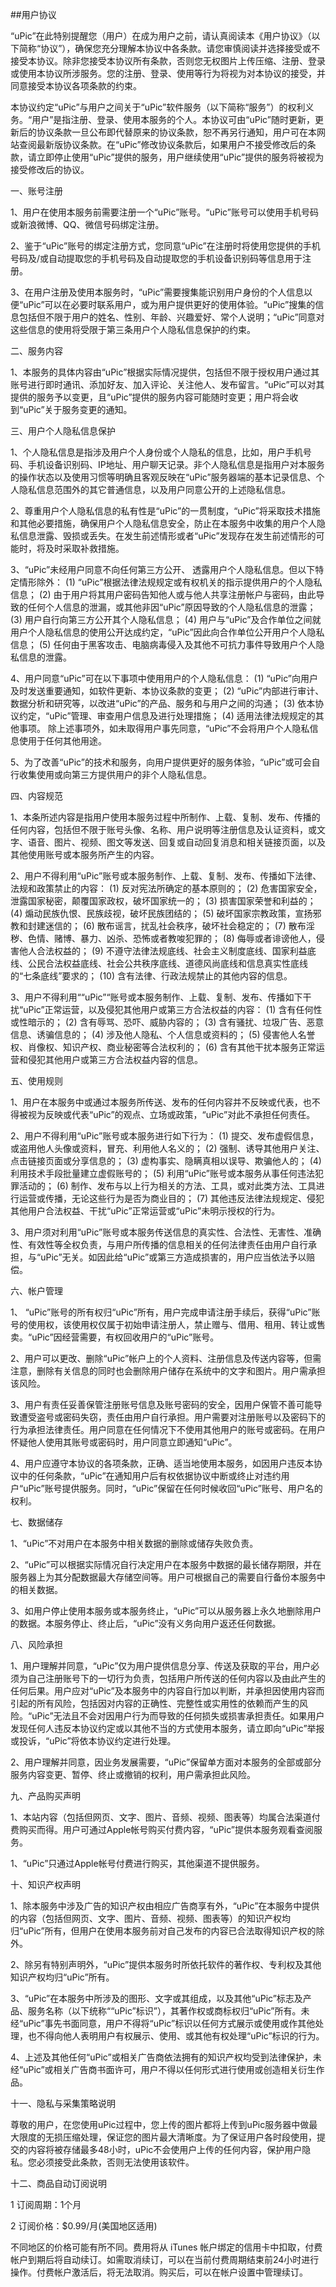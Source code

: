 ##用户协议


“uPic”在此特别提醒您（用户）在成为用户之前，请认真阅读本《用户协议》（以下简称“协议”），确保您充分理解本协议中各条款。请您审慎阅读并选择接受或不接受本协议。除非您接受本协议所有条款，否则您无权图片上传压缩、注册、登录或使用本协议所涉服务。您的注册、登录、使用等行为将视为对本协议的接受，并同意接受本协议各项条款的约束。

本协议约定“uPic”与用户之间关于“uPic”软件服务（以下简称“服务”）的权利义务。“用户”是指注册、登录、使用本服务的个人。本协议可由“uPic”随时更新，更新后的协议条款一旦公布即代替原来的协议条款，恕不再另行通知，用户可在本网站查阅最新版协议条款。在“uPic”修改协议条款后，如果用户不接受修改后的条款，请立即停止使用“uPic”提供的服务，用户继续使用“uPic”提供的服务将被视为接受修改后的协议。

一、账号注册

1、用户在使用本服务前需要注册一个“uPic”账号。“uPic”账号可以使用手机号码或新浪微博、QQ、微信号码绑定注册。

2、鉴于“uPic”账号的绑定注册方式，您同意“uPic”在注册时将使用您提供的手机号码及/或自动提取您的手机号码及自动提取您的手机设备识别码等信息用于注册。

3、在用户注册及使用本服务时，“uPic”需要搜集能识别用户身份的个人信息以便“uPic”可以在必要时联系用户，或为用户提供更好的使用体验。“uPic”搜集的信息包括但不限于用户的姓名、性别、年龄、兴趣爱好、常个人说明；“uPic”同意对这些信息的使用将受限于第三条用户个人隐私信息保护的约束。

二、服务内容

1、本服务的具体内容由“uPic”根据实际情况提供，包括但不限于授权用户通过其账号进行即时通讯、添加好友、加入评论、关注他人、发布留言。“uPic”可以对其提供的服务予以变更，且“uPic”提供的服务内容可能随时变更；用户将会收到“uPic”关于服务变更的通知。

三、用户个人隐私信息保护

1、个人隐私信息是指涉及用户个人身份或个人隐私的信息，比如，用户手机号码、手机设备识别码、IP地址、用户聊天记录。非个人隐私信息是指用户对本服务的操作状态以及使用习惯等明确且客观反映在“uPic”服务器端的基本记录信息、个人隐私信息范围外的其它普通信息，以及用户同意公开的上述隐私信息。

2、尊重用户个人隐私信息的私有性是“uPic”的一贯制度，“uPic”将采取技术措施和其他必要措施，确保用户个人隐私信息安全，防止在本服务中收集的用户个人隐私信息泄露、毁损或丢失。在发生前述情形或者“uPic”发现存在发生前述情形的可能时，将及时采取补救措施。

3、“uPic”未经用户同意不向任何第三方公开、 透露用户个人隐私信息。但以下特定情形除外： 
(1) “uPic”根据法律法规规定或有权机关的指示提供用户的个人隐私信息； 
(2) 由于用户将其用户密码告知他人或与他人共享注册帐户与密码，由此导致的任何个人信息的泄漏，或其他非因“uPic”原因导致的个人隐私信息的泄露； 
(3) 用户自行向第三方公开其个人隐私信息； 
(4) 用户与“uPic”及合作单位之间就用户个人隐私信息的使用公开达成约定，“uPic”因此向合作单位公开用户个人隐私信息； 
(5) 任何由于黑客攻击、电脑病毒侵入及其他不可抗力事件导致用户个人隐私信息的泄露。

4、用户同意“uPic”可在以下事项中使用用户的个人隐私信息： 
(1) “uPic”向用户及时发送重要通知，如软件更新、本协议条款的变更； 
(2) “uPic”内部进行审计、数据分析和研究等，以改进“uPic”的产品、服务和与用户之间的沟通； 
(3) 依本协议约定，“uPic”管理、审查用户信息及进行处理措施； 
(4) 适用法律法规规定的其他事项。 
除上述事项外，如未取得用户事先同意，“uPic”不会将用户个人隐私信息使用于任何其他用途。

5、为了改善“uPic”的技术和服务，向用户提供更好的服务体验，“uPic”或可会自行收集使用或向第三方提供用户的非个人隐私信息。

四、内容规范

1、本条所述内容是指用户使用本服务过程中所制作、上载、复制、发布、传播的任何内容，包括但不限于账号头像、名称、用户说明等注册信息及认证资料，或文字、语音、图片、视频、图文等发送、回复或自动回复消息和相关链接页面，以及其他使用账号或本服务所产生的内容。

2、用户不得利用“uPic”账号或本服务制作、上载、复制、发布、传播如下法律、法规和政策禁止的内容： 
(1) 反对宪法所确定的基本原则的； 
(2) 危害国家安全，泄露国家秘密，颠覆国家政权，破坏国家统一的； 
(3) 损害国家荣誉和利益的； 
(4) 煽动民族仇恨、民族歧视，破坏民族团结的；
(5) 破坏国家宗教政策，宣扬邪教和封建迷信的；
(6) 散布谣言，扰乱社会秩序，破坏社会稳定的；
(7) 散布淫秽、色情、赌博、暴力、凶杀、恐怖或者教唆犯罪的； 
(8) 侮辱或者诽谤他人，侵害他人合法权益的； 
(9) 不遵守法律法规底线、社会主义制度底线、国家利益底线、公民合法权益底线、社会公共秩序底线、道德风尚底线和信息真实性底线的“七条底线”要求的； 
(10) 含有法律、行政法规禁止的其他内容的信息。

3、用户不得利用““uPic”“账号或本服务制作、上载、复制、发布、传播如下干扰“uPic”正常运营，以及侵犯其他用户或第三方合法权益的内容： 
(1) 含有任何性或性暗示的； 
(2) 含有辱骂、恐吓、威胁内容的； 
(3) 含有骚扰、垃圾广告、恶意信息、诱骗信息的； 
(4) 涉及他人隐私、个人信息或资料的； 
(5) 侵害他人名誉权、肖像权、知识产权、商业秘密等合法权利的； 
(6) 含有其他干扰本服务正常运营和侵犯其他用户或第三方合法权益内容的信息。

五、使用规则

1、用户在本服务中或通过本服务所传送、发布的任何内容并不反映或代表，也不得被视为反映或代表“uPic”的观点、立场或政策，“uPic”对此不承担任何责任。

2、用户不得利用“uPic”账号或本服务进行如下行为： 
(1) 提交、发布虚假信息，或盗用他人头像或资料，冒充、利用他人名义的； 
(2) 强制、诱导其他用户关注、点击链接页面或分享信息的； 
(3) 虚构事实、隐瞒真相以误导、欺骗他人的； 
(4) 利用技术手段批量建立虚假账号的； 
(5) 利用“uPic”账号或本服务从事任何违法犯罪活动的； 
(6) 制作、发布与以上行为相关的方法、工具，或对此类方法、工具进行运营或传播，无论这些行为是否为商业目的； 
(7) 其他违反法律法规规定、侵犯其他用户合法权益、干扰“uPic”正常运营或“uPic”未明示授权的行为。

3、用户须对利用“uPic”账号或本服务传送信息的真实性、合法性、无害性、准确性、有效性等全权负责，与用户所传播的信息相关的任何法律责任由用户自行承担，与“uPic”无关。如因此给“uPic”或第三方造成损害的，用户应当依法予以赔偿。

六、帐户管理

1、 “uPic”账号的所有权归“uPic”所有，用户完成申请注册手续后，获得“uPic”账号的使用权，该使用权仅属于初始申请注册人，禁止赠与、借用、租用、转让或售卖。“uPic”因经营需要，有权回收用户的“uPic”账号。

2、用户可以更改、删除“uPic”帐户上的个人资料、注册信息及传送内容等，但需注意，删除有关信息的同时也会删除用户储存在系统中的文字和图片。用户需承担该风险。

3、用户有责任妥善保管注册账号信息及账号密码的安全，因用户保管不善可能导致遭受盗号或密码失窃，责任由用户自行承担。用户需要对注册账号以及密码下的行为承担法律责任。用户同意在任何情况下不使用其他用户的账号或密码。在用户怀疑他人使用其账号或密码时，用户同意立即通知“uPic”。

4、用户应遵守本协议的各项条款，正确、适当地使用本服务，如因用户违反本协议中的任何条款，“uPic”在通知用户后有权依据协议中断或终止对违约用户“uPic”账号提供服务。同时，“uPic”保留在任何时候收回“uPic”账号、用户名的权利。

七、数据储存

1、“uPic”不对用户在本服务中相关数据的删除或储存失败负责。

2、“uPic”可以根据实际情况自行决定用户在本服务中数据的最长储存期限，并在服务器上为其分配数据最大存储空间等。用户可根据自己的需要自行备份本服务中的相关数据。

3、如用户停止使用本服务或本服务终止，“uPic”可以从服务器上永久地删除用户的数据。本服务停止、终止后，“uPic”没有义务向用户返还任何数据。

八、风险承担

1、用户理解并同意，“uPic”仅为用户提供信息分享、传送及获取的平台，用户必须为自己注册账号下的一切行为负责，包括用户所传送的任何内容以及由此产生的任何后果。用户应对“uPic”及本服务中的内容自行加以判断，并承担因使用内容而引起的所有风险，包括因对内容的正确性、完整性或实用性的依赖而产生的风险。“uPic”无法且不会对因用户行为而导致的任何损失或损害承担责任。如果用户发现任何人违反本协议约定或以其他不当的方式使用本服务，请立即向“uPic”举报或投诉，“uPic”将依本协议约定进行处理。

2、用户理解并同意，因业务发展需要，“uPic”保留单方面对本服务的全部或部分服务内容变更、暂停、终止或撤销的权利，用户需承担此风险。



九、产品购买声明

1、本站内容（包括但网页、文字、图片、音频、视频、图表等）均属合法渠道付费购买而得。用户可通过Apple帐号购买付费内容，“uPic”提供本服务观看查阅服务。

1、“uPic”只通过Apple帐号付费进行购买，其他渠道不提供服务。


十、知识产权声明

1、除本服务中涉及广告的知识产权由相应广告商享有外，“uPic”在本服务中提供的内容（包括但网页、文字、图片、音频、视频、图表等）的知识产权均归“uPic”所有，但用户在使用本服务前对自己发布的内容已合法取得知识产权的除外。

2、除另有特别声明外，“uPic”提供本服务时所依托软件的著作权、专利权及其他知识产权均归“uPic”所有。

3、“uPic”在本服务中所涉及的图形、文字或其组成，以及其他“uPic”标志及产品、服务名称（以下统称““uPic”标识”），其著作权或商标权归“uPic”所有。未经“uPic”事先书面同意，用户不得将“uPic”标识以任何方式展示或使用或作其他处理，也不得向他人表明用户有权展示、使用、或其他有权处理“uPic”标识的行为。

4、上述及其他任何“uPic”或相关广告商依法拥有的知识产权均受到法律保护，未经“uPic”或相关广告商书面许可，用户不得以任何形式进行使用或创造相关衍生作品。


十一、隐私与采集策略说明

尊敬的用户，在您使用uPic过程中，您上传的图片都将上传到uPic服务器中做最大限度的无损压缩处理，保证您的图片最大清晰度。为了保证用户各时段使用，提交的内容将被存储最多48小时，uPic不会使用户上传的任何内容，保护用户隐私。您必须接受此条款，否则无法使用该软件。


十二、商品自动订阅说明

1 订阅周期：1个月

2 订阅价格：$0.99/月(美国地区适用)

不同地区的价格可能有所不同。费用将从 iTunes 帐户绑定的信用卡中扣取，付费帐户到期后将自动续订。如需取消续订，可以在当前付费周期结束前24小时进行操作。付费帐户激活后，将无法取消。购买后，可以在帐户设置中管理续订。
